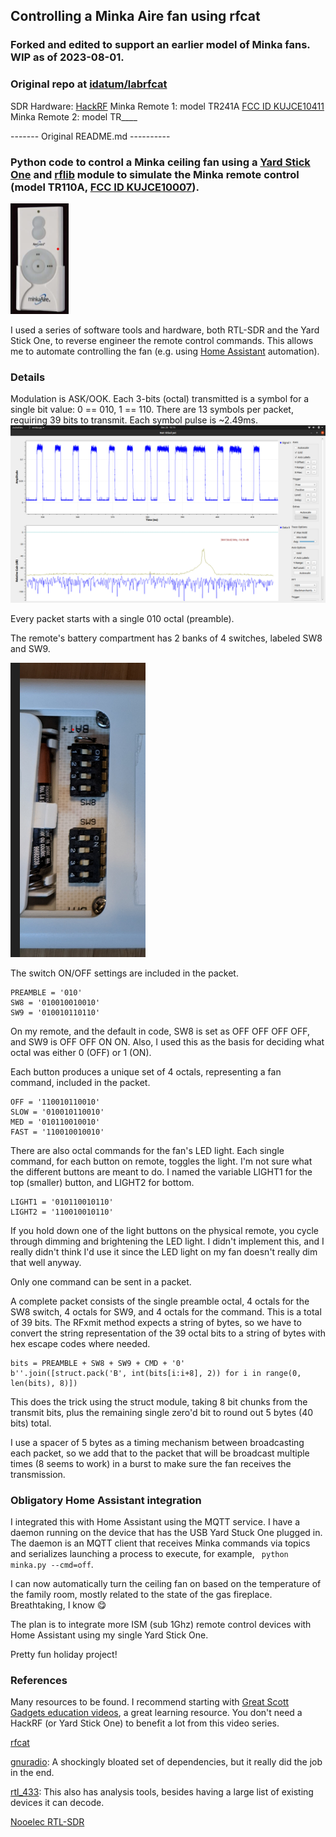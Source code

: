 ## Controlling a Minka Aire fan using rfcat
### Forked and edited to support an earlier model of Minka fans.  WIP as of 2023-08-01.
### Original repo at [idatum/labrfcat](https://github.com/idatum/labrfcat)

SDR Hardware: [HackRF](https://greatscottgadgets.com/yardstickone/)
Minka Remote 1: model TR241A [FCC ID KUJCE10411](https://fccid.io/KUJCE10411)
Minka Remote 2: model TR____

------- Original README.md ----------
### Python code to control a Minka ceiling fan using a [Yard Stick One](https://greatscottgadgets.com/yardstickone/) and [rflib](https://github.com/atlas0fd00m/rfcat) module to simulate the Minka remote control (model TR110A, [FCC ID KUJCE10007](https://fccid.io/KUJCE10007)).
![Minka Aire remote](assets/images/minka_remote.png)

I used a series of software tools and hardware, both RTL-SDR and the Yard Stick One, to reverse engineer the remote control commands. This allows me to automate controlling the fan (e.g. using [Home Assistant](https://www.home-assistant.io/) automation).

### Details
Modulation is ASK/OOK. Each 3-bits (octal) transmitted is a symbol for a single bit value: 0 == 010,  1 == 110.
There are 13 symbols per packet, requiring 39 bits to transmit.
Each symbol pulse is ~2.49ms.
![Amplitude time series of packet](assets/images/minka_off.png)

Every packet starts with a single 010 octal (preamble).

The remote's battery compartment has 2 banks of 4 switches, labeled SW8 and SW9.

![Remote switch banks](assets/images/minka_switches.png)

The switch ON/OFF settings are included in the packet.
```
PREAMBLE = '010'
SW8 = '010010010010'
SW9 = '010010110110'
```
On my remote, and the default in code, SW8 is set as OFF OFF OFF OFF, and SW9 is OFF OFF ON ON. Also, I used this as the basis for deciding what octal was either 0 (OFF) or 1 (ON).

Each button produces a unique set of 4 octals, representing a fan command, included in the packet.
```
OFF = '110010110010'
SLOW = '010010110010'
MED = '010110010010'
FAST = '110010010010'
```
There are also octal commands for the fan's LED light. Each single command, for each button on remote, toggles the light. I'm not sure what the different buttons are meant to do. I named the variable LIGHT1 for the top (smaller) button, and LIGHT2 for bottom.
```
LIGHT1 = '010110010110'
LIGHT2 = '110010010110'
```
If you hold down one of the light buttons on the physical remote, you cycle through dimming and brightening the LED light. I didn't implement this, and I really didn't think I'd use it since the LED light on my fan doesn't really dim that well anyway.

Only one command can be sent in a packet.

A complete packet consists of the single preamble octal, 4 octals for the SW8 switch, 4 octals for SW9, and 4 octals for the command. This is a total of 39 bits. The RFxmit method expects a string of bytes, so we have to convert the string representation of the 39 octal bits to a string of bytes with hex escape codes where needed.
```
bits = PREAMBLE + SW8 + SW9 + CMD + '0'
b''.join([struct.pack('B', int(bits[i:i+8], 2)) for i in range(0, len(bits), 8)])
```
This does the trick using the struct module, taking 8 bit chunks from the transmit bits, plus the remaining single zero'd bit to round out 5 bytes (40 bits) total.

I use a spacer of 5 bytes as a timing mechanism between broadcasting each packet, so we add that to the packet that will be broadcast multiple times (8 seems to work) in a burst to make sure the fan receives the transmission.

### Obligatory Home Assistant integration
I integrated this with Home Assistant using the MQTT service. I have a daemon running on the device that has the USB Yard Stuck One plugged in. The daemon is an MQTT client that receives Minka commands via topics and serializes launching a process to execute, for example, ``` python minka.py --cmd=off```.

I can now automatically turn the ceiling fan on based on the temperature of the family room, mostly related to the state of the gas fireplace. Breathtaking, I know 😋

The plan is to integrate more ISM (sub 1Ghz) remote control devices with Home Assistant using my single Yard Stick One.

Pretty fun holiday project!

### References
Many resources to be found. I recommend starting with [Great Scott Gadgets education videos](https://greatscottgadgets.com/sdr/), a great learning resource. You don't need a HackRF (or Yard Stick One) to benefit a lot from this video series.

[rfcat](https://github.com/atlas0fd00m/rfcat#installing-on-hardware)

[gnuradio](https://www.gnuradio.org/): A shockingly bloated set of dependencies, but it really did the job in the end.

[rtl_433](https://github.com/merbanan/rtl_433): This also has analysis tools, besides having a large list of existing devices it can decode.

[Nooelec RTL-SDR](https://www.nooelec.com/store/sdr/nesdr-smart-sdr.html)
